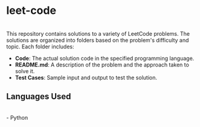 # leet-code
<br>
This repository contains solutions to a variety of LeetCode problems. The solutions are organized into folders based on the problem's difficulty and topic. Each folder includes:
<br>

- **Code**: The actual solution code in the specified programming language.
- **README.md**: A description of the problem and the approach taken to solve it.
- **Test Cases**: Sample input and output to test the solution.

## Languages Used
<br>
- Python

